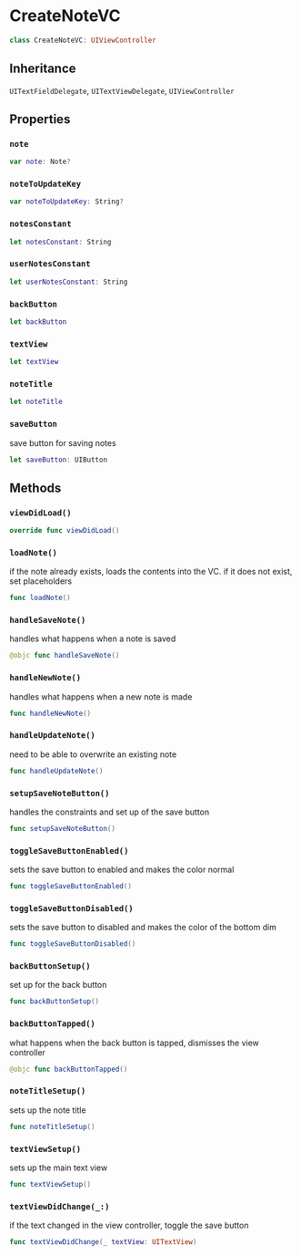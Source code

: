 # CreateNoteVC

``` swift
class CreateNoteVC: UIViewController
```

## Inheritance

`UITextFieldDelegate`, `UITextViewDelegate`, `UIViewController`

## Properties

### `note`

``` swift
var note: Note?
```

### `noteToUpdateKey`

``` swift
var noteToUpdateKey: String?
```

### `notesConstant`

``` swift
let notesConstant: String
```

### `userNotesConstant`

``` swift
let userNotesConstant: String
```

### `backButton`

``` swift
let backButton
```

### `textView`

``` swift
let textView
```

### `noteTitle`

``` swift
let noteTitle
```

### `saveButton`

save button for saving notes

``` swift
let saveButton: UIButton
```

## Methods

### `viewDidLoad()`

``` swift
override func viewDidLoad()
```

### `loadNote()`

if the note already exists, loads the contents into the VC. if it does not exist, set placeholders

``` swift
func loadNote()
```

### `handleSaveNote()`

handles what happens when a note is saved

``` swift
@objc func handleSaveNote()
```

### `handleNewNote()`

handles what happens when a new note is made

``` swift
func handleNewNote()
```

### `handleUpdateNote()`

need to be able to overwrite an existing note

``` swift
func handleUpdateNote()
```

### `setupSaveNoteButton()`

handles the constraints and set up of the save button

``` swift
func setupSaveNoteButton()
```

### `toggleSaveButtonEnabled()`

sets the save button to enabled and makes the color normal

``` swift
func toggleSaveButtonEnabled()
```

### `toggleSaveButtonDisabled()`

sets the save button to disabled and makes the color of the bottom dim

``` swift
func toggleSaveButtonDisabled()
```

### `backButtonSetup()`

set up for the back button

``` swift
func backButtonSetup()
```

### `backButtonTapped()`

what happens when the back button is tapped, dismisses the view controller

``` swift
@objc func backButtonTapped()
```

### `noteTitleSetup()`

sets up the note title

``` swift
func noteTitleSetup()
```

### `textViewSetup()`

sets up the main text view

``` swift
func textViewSetup()
```

### `textViewDidChange(_:)`

if the text changed in the view controller, toggle the save button

``` swift
func textViewDidChange(_ textView: UITextView)
```
